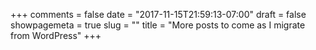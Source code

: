 +++
comments = false
date = "2017-11-15T21:59:13-07:00"
draft = false
showpagemeta = true
slug = ""
title = "More posts to come as I migrate from WordPress"
+++